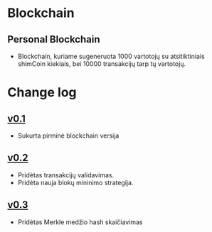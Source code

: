 # Blockchain

## Personal Blockchain

- Blockchain, kuriame sugeneruota 1000 vartotojų su atsitiktiniais shimCoin kiekiais, bei 10000 transakcijų tarp tų vartotojų.

# Change log

## [v0.1](https://github.com/ignassimkunas/blockchain/releases/tag/v0.1)
- Sukurta pirminė blockchain versija

## [v0.2](https://github.com/ignassimkunas/blockchain/releases/tag/v0.2)
- Pridėtas transakcijų validavimas.
- Pridėta nauja blokų mininimo strategija.

## [v0.3](https://github.com/ignassimkunas/blockchain/releases/tag/v0.3)
- Pridėtas Merkle medžio hash skaičiavimas

